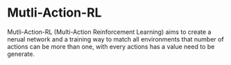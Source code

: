 # Mutli-Action-RL
Mutli-Action-RL (Multi-Action Reinforcement Learning) aims to create a nerual network and a training way to match all environments that number of actions can be more than one, with every actions has a value need to be generate.

